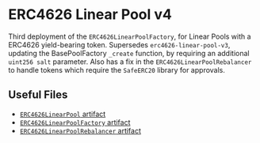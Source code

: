 # ERC4626 Linear Pool v4

Third deployment of the `ERC4626LinearPoolFactory`, for Linear Pools with a ERC4626 yield-bearing token.
Supersedes `erc4626-linear-pool-v3`, updating the BasePoolFactory `_create` function, by requiring an additional `uint256 salt` parameter.
Also has a fix in the `ERC4626LinearPoolRebalancer` to handle tokens which require the `SafeERC20` library for approvals.

## Useful Files

- [`ERC4626LinearPool` artifact](./artifact/ERC4626LinearPool.json)
- [`ERC4626LinearPoolFactory` artifact](./artifact/ERC4626LinearPoolFactory.json)
- [`ERC4626LinearPoolRebalancer` artifact](./artifact/ERC4626LinearPoolRebalancer.json)
